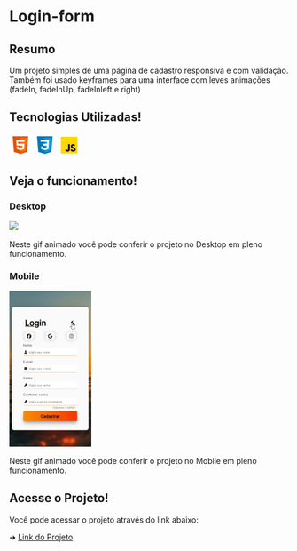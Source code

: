 # Login-form

## Resumo

Um projeto simples de uma página de cadastro responsiva e com validação.
Também foi usado keyframes para uma interface com leves animações (fadeIn, fadeInUp, fadeInleft e right)

## Tecnologias Utilizadas!

<div style="display: inline_block">
  <img height="40" width="40" alt="html5" src="./assets/private/html5.png"/>
	<img height="40" width="40" alt="css3" src="./assets/private/css3.png"/>
  <img height="40" width="40" alt="javascript" src="./assets/private/javascript.png"/>
</div>

## Veja o funcionamento!
### Desktop

<img src="./assets/private/login-desktop.gif" width="500"/>

Neste gif animado você pode conferir o projeto no Desktop em pleno funcionamento.

### Mobile
<img src="./assets/private/login-mobile.gif" height="280"/>

Neste gif animado você pode conferir o projeto no Mobile em pleno funcionamento.

## Acesse o Projeto!

Você pode acessar o projeto através do link abaixo:

➜ [Link do Projeto](https://ezequiel-lee.github.io/login-form/)

